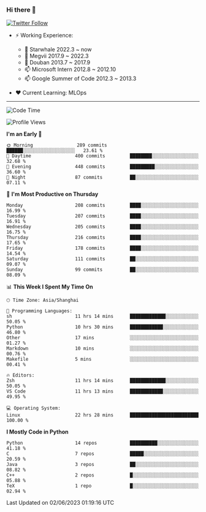 ### Hi there 👋

[![Twitter Follow](https://img.shields.io/twitter/follow/tianweidut?style=social)](https://twitter.com/tianweidut)

- ⚡ Working Experience:
  - 🔭 Starwhale 2022.3 ~ now
  - 🌱 Megvii 2017.9 ~ 2022.3
  - 🌱 Douban 2013.7 ~ 2017.9
  - 📫 Microsoft Intern 2012.8 ~ 2012.10
  - 📫 Google Summer of Code 2012.3 ~ 2013.3

- ❤️ Current Learning: MLOps

---
<!--START_SECTION:waka-->
![Code Time](http://img.shields.io/badge/Code%20Time-4%2C119%20hrs%2037%20mins-blue)

![Profile Views](http://img.shields.io/badge/Profile%20Views-0-blue)

**I'm an Early 🐤** 

```text
🌞 Morning                289 commits         ██████░░░░░░░░░░░░░░░░░░░   23.61 % 
🌆 Daytime                400 commits         ████████░░░░░░░░░░░░░░░░░   32.68 % 
🌃 Evening                448 commits         █████████░░░░░░░░░░░░░░░░   36.60 % 
🌙 Night                  87 commits          ██░░░░░░░░░░░░░░░░░░░░░░░   07.11 % 
```
📅 **I'm Most Productive on Thursday** 

```text
Monday                   208 commits         ████░░░░░░░░░░░░░░░░░░░░░   16.99 % 
Tuesday                  207 commits         ████░░░░░░░░░░░░░░░░░░░░░   16.91 % 
Wednesday                205 commits         ████░░░░░░░░░░░░░░░░░░░░░   16.75 % 
Thursday                 216 commits         ████░░░░░░░░░░░░░░░░░░░░░   17.65 % 
Friday                   178 commits         ████░░░░░░░░░░░░░░░░░░░░░   14.54 % 
Saturday                 111 commits         ██░░░░░░░░░░░░░░░░░░░░░░░   09.07 % 
Sunday                   99 commits          ██░░░░░░░░░░░░░░░░░░░░░░░   08.09 % 
```


📊 **This Week I Spent My Time On** 

```text
🕑︎ Time Zone: Asia/Shanghai

💬 Programming Languages: 
sh                       11 hrs 14 mins      █████████████░░░░░░░░░░░░   50.05 % 
Python                   10 hrs 30 mins      ████████████░░░░░░░░░░░░░   46.80 % 
Other                    17 mins             ░░░░░░░░░░░░░░░░░░░░░░░░░   01.27 % 
Markdown                 10 mins             ░░░░░░░░░░░░░░░░░░░░░░░░░   00.76 % 
Makefile                 5 mins              ░░░░░░░░░░░░░░░░░░░░░░░░░   00.41 % 

🔥 Editors: 
Zsh                      11 hrs 14 mins      █████████████░░░░░░░░░░░░   50.05 % 
VS Code                  11 hrs 13 mins      ████████████░░░░░░░░░░░░░   49.95 % 

💻 Operating System: 
Linux                    22 hrs 28 mins      █████████████████████████   100.00 % 
```

**I Mostly Code in Python** 

```text
Python                   14 repos            ██████████░░░░░░░░░░░░░░░   41.18 % 
C                        7 repos             █████░░░░░░░░░░░░░░░░░░░░   20.59 % 
Java                     3 repos             ██░░░░░░░░░░░░░░░░░░░░░░░   08.82 % 
C++                      2 repos             █░░░░░░░░░░░░░░░░░░░░░░░░   05.88 % 
TeX                      1 repo              █░░░░░░░░░░░░░░░░░░░░░░░░   02.94 % 
```




 Last Updated on 02/06/2023 01:19:16 UTC
<!--END_SECTION:waka-->
